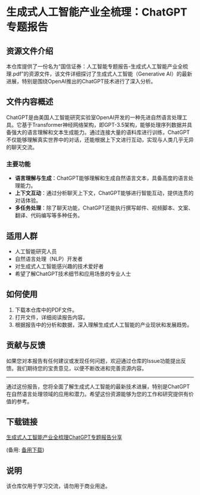 # 生成式人工智能产业全梳理：ChatGPT专题报告

## 资源文件介绍

本仓库提供了一份名为“国信证券：人工智能专题报告-生成式人工智能产业全梳理.pdf”的资源文件，该文件详细探讨了生成式人工智能（Generative AI）的最新进展，特别是围绕OpenAI推出的ChatGPT技术进行了深入分析。

## 文件内容概述

ChatGPT是由美国人工智能研究实验室OpenAI开发的一种先进自然语言处理工具。它基于Transformer神经网络架构，即GPT-3.5架构，能够处理序列数据并具备强大的语言理解和文本生成能力。通过连接大量的语料库进行训练，ChatGPT不仅能够理解真实世界中的对话，还能根据上下文进行互动，实现与人类几乎无异的聊天交流。

### 主要功能

- **语言理解与生成**：ChatGPT能够理解和生成自然语言文本，具备高度的语言处理能力。
- **上下文互动**：通过分析聊天上下文，ChatGPT能够进行智能互动，提供连贯的对话体验。
- **多任务处理**：除了聊天功能，ChatGPT还能执行撰写邮件、视频脚本、文案、翻译、代码编写等多种任务。

## 适用人群

- 人工智能研究人员
- 自然语言处理（NLP）开发者
- 对生成式人工智能感兴趣的技术爱好者
- 希望了解ChatGPT技术细节和应用场景的专业人士

## 如何使用

1. 下载本仓库中的PDF文件。
2. 打开文件，详细阅读报告内容。
3. 根据报告中的分析和数据，深入理解生成式人工智能的产业现状和发展趋势。

## 贡献与反馈

如果您对本报告有任何建议或发现任何问题，欢迎通过仓库的Issue功能提出反馈。我们期待您的宝贵意见，以便不断改进和完善资源内容。

---

通过这份报告，您将全面了解生成式人工智能的最新技术进展，特别是ChatGPT在自然语言处理领域的应用和潜力。希望这份资源能够为您的工作和研究提供有价值的参考。

## 下载链接
[生成式人工智能产业全梳理ChatGPT专题报告分享](https://pan.quark.cn/s/1dbbe3f19661) 

(备用: [备用下载](https://pan.baidu.com/s/1eLz432kPKTfBHnIYiQh4sg?pwd=1234))

## 说明

该仓库仅用于学习交流，请勿用于商业用途。
